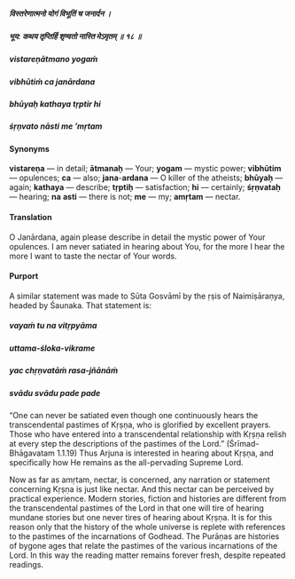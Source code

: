 ##### विस्तरेणात्मनो योगं विभूतिं च जनार्दन ।
##### भूय: कथय तृप्तिर्हि शृण्वतो नास्ति मेऽमृतम् ॥ १८ ॥

##### vistareṇātmano yogaṁ
##### vibhūtiṁ ca janārdana
##### bhūyaḥ kathaya tṛptir hi
##### śṛṇvato nāsti me ’mṛtam

#### Synonyms

**vistareṇa** — in detail; **ātmanaḥ** — Your; **yogam** — mystic power; **vibhūtim** — opulences; **ca** — also; **jana**-**ardana** — O killer of the atheists; **bhūyaḥ** — again; **kathaya** — describe; **tṛptiḥ** — satisfaction; **hi** — certainly; **śṛṇvataḥ** — hearing; **na** **asti** — there is not; **me** — my; **amṛtam** — nectar.

#### Translation

O Janārdana, again please describe in detail the mystic power of Your opulences. I am never satiated in hearing about You, for the more I hear the more I want to taste the nectar of Your words.

#### Purport

A similar statement was made to Sūta Gosvāmī by the ṛṣis of Naimiṣāraṇya, headed by Śaunaka. That statement is:

##### vayaṁ tu na vitṛpyāma
##### uttama-śloka-vikrame
##### yac chṛṇvatāṁ rasa-jñānāṁ
##### svādu svādu pade pade

“One can never be satiated even though one continuously hears the transcendental pastimes of Kṛṣṇa, who is glorified by excellent prayers. Those who have entered into a transcendental relationship with Kṛṣṇa relish at every step the descriptions of the pastimes of the Lord.” (Śrīmad-Bhāgavatam 1.1.19) Thus Arjuna is interested in hearing about Kṛṣṇa, and specifically how He remains as the all-pervading Supreme Lord.

Now as far as amṛtam, nectar, is concerned, any narration or statement concerning Kṛṣṇa is just like nectar. And this nectar can be perceived by practical experience. Modern stories, fiction and histories are different from the transcendental pastimes of the Lord in that one will tire of hearing mundane stories but one never tires of hearing about Kṛṣṇa. It is for this reason only that the history of the whole universe is replete with references to the pastimes of the incarnations of Godhead. The Purāṇas are histories of bygone ages that relate the pastimes of the various incarnations of the Lord. In this way the reading matter remains forever fresh, despite repeated readings.